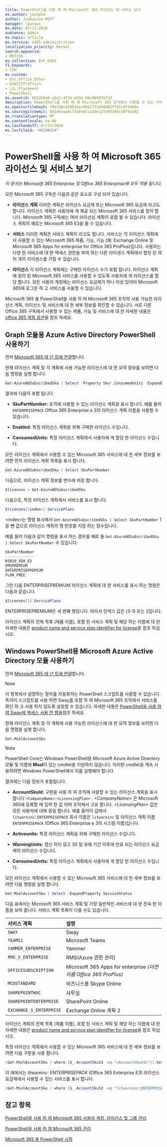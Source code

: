 ```yaml
---
title: PowerShell을 사용 하 여 Microsoft 365 라이선스 및 서비스 보기
ms.author: josephd
author: JoeDavies-MSFT
manager: laurawi
ms.date: 07/17/2020
audience: Admin
ms.topic: article
ms.service: o365-administration
localization_priority: Normal
search.appverid:
- MET150
ms.collection: Ent_O365
f1.keywords:
- CSH
ms.custom:
- Ent_Office_Other
- O365ITProTrain
- LIL_Placement
- PowerShell
ms.assetid: bb5260a9-a6a3-4f34-b19a-06c6699f6723
description: PowerShell을 사용 하 여 Microsoft 365 조직에서 사용할 수 있는 라이선스 계획, 서비스 및 라이선스에 대 한 정보를 보는 방법에 대해 설명 합니다.
ms.openlocfilehash: f0b7d6cd5981bec09e7773d10d82ff81c0f34d4e
ms.sourcegitcommit: 0d1ebcea8c73a644cca3de127a93385c58f9a302
ms.translationtype: MT
ms.contentlocale: ko-KR
ms.lasthandoff: 07/22/2020
ms.locfileid: "45230214"
---
```

# <a name="view-microsoft-365-licenses-and-services-with-powershell"></a>PowerShell을 사용 하 여 Microsoft 365 라이선스 및 서비스 보기

*이 문서는 Microsoft 365 Enterprise 및 Office 365 Enterprise에 모두 적용 됩니다.*

모든 Microsoft 365 구독은 다음과 같은 요소로 구성 되어 있습니다.

- **라이선스 계획** 이러한 계획은 라이선스 요금제 또는 Microsoft 365 요금제 라고도 합니다. 라이선스 계획은 사용자에 게 제공 되는 Microsoft 365 서비스를 정의 합니다. Microsoft 365 구독에는 여러 라이선싱 계획이 포함 될 수 있습니다. 라이선스 계획의 예로는 Microsoft 365 E3을 들 수 있습니다.
    
- **서비스** 이러한 계획은 서비스 계획이 라고도 합니다. 서비스는 각 라이선스 계획에서 사용할 수 있는 Microsoft 365 제품, 기능, 기능 (예: Exchange Online 및 Microsoft 365 Apps for enterprise for Office 365 ProPlus)입니다. 사용자는 다양 한 서비스에 대 한 액세스 권한을 부여 하는 다른 라이센스 계획에서 할당 된 여러 개의 라이센스를 가질 수 있습니다.
    
- **라이선스** 각 라이선스 계획에는 구매한 라이선스 수가 포함 됩니다. 라이선스 계획에 정의 된 Microsoft 365 서비스를 사용할 수 있도록 사용자에 게 라이선스를 할당 합니다. 모든 사용자 계정에는 라이선스 요금제가 하나 이상 있어야 Microsoft 365에 로그온 하 고 서비스를 사용할 수 있습니다.
    
Microsoft 365 용 PowerShell을 사용 하 여 Microsoft 365 조직의 사용 가능한 라이선스 계획, 라이선스 및 서비스에 대 한 세부 정보를 확인할 수 있습니다. 서로 다른 Office 365 구독에서 사용할 수 있는 제품, 기능 및 서비스에 대 한 자세한 내용은 [office 365 계획 옵션](https://go.microsoft.com/fwlink/p/?LinkId=691147)을 참조 하세요.


## <a name="use-the-azure-active-directory-powershell-for-graph-module"></a>Graph 모듈용 Azure Active Directory PowerShell 사용하기

먼저 [Microsoft 365 테 넌 트에 연결](connect-to-office-365-powershell.md#connect-with-the-azure-active-directory-powershell-for-graph-module)합니다.
  
현재 라이선스 계획 및 각 계획에 사용 가능한 라이선스에 대 한 요약 정보를 보려면 다음 명령을 실행 합니다.
  
```powershell
Get-AzureADSubscribedSku | Select -Property Sku*,ConsumedUnits -ExpandProperty PrepaidUnits
```

결과에 다음이 포함 됩니다.
  
- **SkuPartNumber:** 조직에 사용할 수 있는 라이선스 계획을 표시 합니다. 예를 들어 `ENTERPRISEPACK` Office 365 Enterprise e 3의 라이선스 계획 이름을 사용할 수 있습니다.
    
- **Enabled:** 특정 라이선스 계획을 위해 구매한 라이선스 수입니다.
    
- **ConsumedUnits:** 특정 라이선스 계획에서 사용자에 게 할당 한 라이선스 수입니다.
    
모든 라이선스 계획에서 사용할 수 있는 Microsoft 365 서비스에 대 한 세부 정보를 보려면 먼저 라이선스 계획 목록을 표시 합니다.

```powershell
Get-AzureADSubscribedSku | Select SkuPartNumber
```

다음으로, 라이선스 계획 정보를 변수에 저장 합니다.

```powershell
$licenses = Get-AzureADSubscribedSku
```

다음으로, 특정 라이선스 계획에서 서비스를 표시 합니다.

```powershell
$licenses[<index>].ServicePlans
```

\<index>는 명령 표시에서 `Get-AzureADSubscribedSku | Select SkuPartNumber` 1을 뺀 값으로 라이선스 계획의 행 번호를 지정 하는 정수입니다.

예를 들어 다음과 같이 명령을 표시 하는 경우를 예로 들 `Get-AzureADSubscribedSku | Select SkuPartNumber` 수 있습니다.

```powershell
SkuPartNumber
-------------
WIN10_VDA_E5
EMSPREMIUM
ENTERPRISEPREMIUM
FLOW_FREE
```

그런 다음 ENTERPRISEPREMIUM 라이선스 계획에 대 한 서비스를 표시 하는 명령은 다음과 같습니다.

```powershell
$licenses[2].ServicePlans
```

ENTERPRISEPREMIUM은 세 번째 행입니다. 따라서 인덱스 값은 (3-1) 또는 2입니다.

라이선스 계획의 전체 목록 (제품 이름), 포함 된 서비스 계획 및 해당 하는 이름에 대 한 자세한 내용은 [product name and service plan identifier for license](https://docs.microsoft.com/azure/active-directory/users-groups-roles/licensing-service-plan-reference)을 참조 하십시오.

## <a name="use-the-microsoft-azure-active-directory-module-for-windows-powershell"></a>Windows PowerShell용 Microsoft Azure Active Directory 모듈 사용하기

먼저 [Microsoft 365 테 넌 트에 연결](connect-to-office-365-powershell.md#connect-with-the-microsoft-azure-active-directory-module-for-windows-powershell)합니다.

>[!Note]
>이 항목에서 설명하는 절차를 자동화하는 PowerShell 스크립트를 사용할 수 있습니다. 특히이 스크립트를 사용 하면 Sway를 포함 하 여 Microsoft 365 조직에서 서비스를 확인 하 고 사용 하지 않도록 설정할 수 있습니다. 자세한 내용은 [PowerShell을 사용 하 여 Sway에 액세스 사용 안 함을](disable-access-to-sway-with-office-365-powershell.md)참조 하세요.
>
    
현재 라이선스 계획 및 각 계획에 사용 가능한 라이선스에 대 한 요약 정보를 보려면 다음 명령을 실행 합니다.
  
```powershell
Get-MsolAccountSku
```

>[!Note]
>PowerShell Core는 Windows PowerShell용 Microsoft Azure Active Directory 모듈 및 이름에 **Msol**이 있는 cmdlet을 지원하지 않습니다. 이러한 cmdlet을 계속 사용하려면 Windows PowerShell에서 이를 실행해야 합니다.
>

결과에는 다음 정보가 포함됩니다.
  
- **AccountSkuId:** 구문을 사용 하 여 조직에 사용할 수 있는 라이선스 계획을 표시 합니다 `<CompanyName>:<LicensingPlan>` .  _\<CompanyName>_ 은 Microsoft 365에 등록할 때 입력 한 값 이며 조직에서 고유 합니다. _\<LicensingPlan>_ 값은 모든 사용자에 대해 동일 합니다. 예를 들어이 값에서 `litwareinc:ENTERPRISEPACK` 회사 이름은 `litwareinc` 및 라이선스 계획 이름 `ENTERPRISEPACK` (Office 365 Enterprise e 3의 시스템 이름)입니다.
    
- **Activeunits:** 특정 라이선스 계획을 위해 구매한 라이선스 수입니다.
    
- **WarningUnits:** 갱신 하지 않고 30 일 유예 기간 이후에 만료 되는 라이선스 요금제의 라이선스 수입니다.
    
- **ConsumedUnits:** 특정 라이선스 계획에서 사용자에 게 할당 한 라이선스 수입니다.
    
모든 라이선스 계획에서 사용할 수 있는 Microsoft 365 서비스에 대 한 세부 정보를 보려면 다음 명령을 실행 합니다.
  
```powershell
Get-MsolAccountSku | Select -ExpandProperty ServiceStatus
```

다음 표에서는 Microsoft 365 서비스 계획 및 가장 일반적인 서비스에 대 한 친숙 한 이름을 보여 줍니다. 서비스 계획 목록이 다를 수도 있습니다. 
  
|**서비스 계획**|**설명**|
|:-----|:-----|
| `SWAY` <br/> |Sway  <br/> |
| `TEAMS1` <br/> |Microsoft Teams  <br/> |
| `YAMMER_ENTERPRISE` <br/> |Yammer  <br/> |
| `RMS_S_ENTERPRISE` <br/> |RMS(Azure 권한 관리)  <br/> |
| `OFFICESUBSCRIPTION` <br/> |Microsoft 365 Apps for enterprise *(이전 이름 Office 365 ProPlus)*  <br/> |
| `MCOSTANDARD` <br/> |비즈니스용 Skype Online  <br/> |
| `SHAREPOINTWAC` <br/> |사무실  <br/> |
| `SHAREPOINTENTERPRISE` <br/> |SharePoint Online  <br/> |
| `EXCHANGE_S_ENTERPRISE` <br/> |Exchange Online 계획 2  <br/> |
   
라이선스 계획의 전체 목록 (제품 이름), 포함 된 서비스 계획 및 해당 하는 이름에 대 한 자세한 내용은 [product name and service plan identifier for license](https://docs.microsoft.com/azure/active-directory/users-groups-roles/licensing-service-plan-reference)을 참조 하십시오.

특정 라이선스 계획에서 사용할 수 있는 Microsoft 365 서비스에 대 한 세부 정보를 보려면 다음 구문을 사용 합니다.
  
```powershell
(Get-MsolAccountSku | where {$_.AccountSkuId -eq "<AccountSkuId>"}).ServiceStatus
```

이 예에서는 litwareinc: ENTERPRISEPACK (Office 365 Enterprise E3) 라이선스 요금제에서 사용할 수 있는 서비스를 표시 합니다.
  
```powershell
(Get-MsolAccountSku | where {$_.AccountSkuId -eq "litwareinc:ENTERPRISEPACK"}).ServiceStatus
```

## <a name="see-also"></a>참고 항목

[PowerShell을 사용 하 여 Microsoft 365 사용자 계정, 라이선스 및 그룹 관리](manage-user-accounts-and-licenses-with-office-365-powershell.md)
  
[PowerShell을 사용 하 여 Microsoft 365 관리](manage-office-365-with-office-365-powershell.md)
  
[Microsoft 365 용 PowerShell 시작](getting-started-with-office-365-powershell.md)
